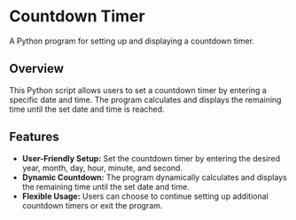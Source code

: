 # Countdown Timer

A Python program for setting up and displaying a countdown timer.

## Overview

This Python script allows users to set a countdown timer by entering a specific date and time. The program calculates and displays the remaining time until the set date and time is reached.

## Features

- **User-Friendly Setup:** Set the countdown timer by entering the desired year, month, day, hour, minute, and second.
- **Dynamic Countdown:** The program dynamically calculates and displays the remaining time until the set date and time.
- **Flexible Usage:** Users can choose to continue setting up additional countdown timers or exit the program.

